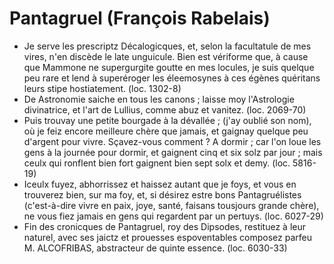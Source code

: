 # Pantagruel (François Rabelais)
* Je serve les prescriptz Décalogicques, et, selon la facultatule de mes vires, n'en discède le late unguicule. Bien est vériforme que, à cause que Mammone ne supergurgite goutte en mes locules, je suis quelque peu rare et lend à superéroger les éleemosynes à ces égènes quéritans leurs stipe hostiatement. (loc. 1302-8)
* De Astronomie saiche en tous les canons ; laisse moy l'Astrologie divinatrice, et l'art de Lullius, comme abuz et vanitez. (loc. 2069-70)
* Puis trouvay une petite bourgade à la dévallée ; (j'ay oublié son nom), où je feiz encore meilleure chère que jamais, et gaignay quelque peu d'argent pour vivre. Sçavez-vous comment ? A dormir ; car l'on loue les gens à la journée pour dormir, et gaignent cinq et six solz par jour ; mais ceulx qui ronflent bien fort gaignent bien sept solx et demy. (loc. 5816-19)
* Iceulx fuyez, abhorrissez et haissez autant que je foys, et vous en trouverez bien, sur ma foy, et, si désirez estre bons Pantagruélistes (c'est-à-dire vivre en paix, joye, santé, faisans tousjours grande chère), ne vous fiez jamais en gens qui regardent par un pertuys. (loc. 6027-29)
* Fin des cronicques de Pantagruel, roy des Dipsodes, restituez à leur naturel, avec ses jaictz et prouesses espoventables composez parfeu M. ALCOFRIBAS, abstracteur de quinte essence. (loc. 6030-33)